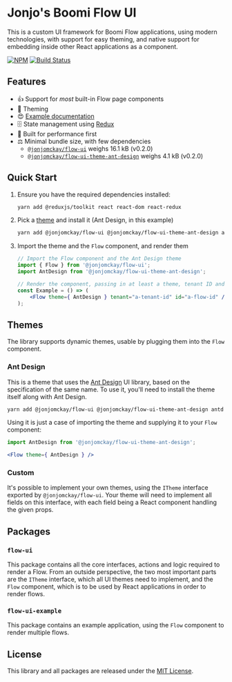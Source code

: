 Jonjo's Boomi Flow UI
=====================

This is a custom UI framework for Boomi Flow applications, using modern technologies, with support for
easy theming, and native support for embedding inside other React applications as a component.

[![NPM](https://img.shields.io/npm/v/@jonjomckay/flow-ui.svg)](https://www.npmjs.com/package/@jonjomckay/flow-ui) [![Build Status](https://travis-ci.com/jonjomckay/flow-ui.svg?branch=master)](https://travis-ci.com/jonjomckay/flow-ui)

## Features

* 👍 Support for _most_ built-in Flow page components
* 🎨 Theming
* 😍 [Example documentation](https://jonjomckay.github.io/flow-ui)
* 🗄️ State management using [Redux](https://redux.js.org)
* 🚀 Built for performance first
* ⚖️ Minimal bundle size, with few dependencies
    * [`@jonjomckay/flow-ui`](https://bundlephobia.com/result?p=@jonjomckay/flow-ui@0.2.0) weighs 16.1 kB (v0.2.0)
    * [`@jonjomckay/flow-ui-theme-ant-design`](https://bundlephobia.com/result?p=@jonjomckay/flow-ui-theme-ant-design@0.2.0) weighs 4.1 kB (v0.2.0)

## Quick Start

1. Ensure you have the required dependencies installed:

   ```bash
   yarn add @reduxjs/toolkit react react-dom react-redux
   ```

1. Pick a [theme](#themes) and install it (Ant Design, in this example)

    ```bash
    yarn add @jonjomckay/flow-ui @jonjomckay/flow-ui-theme-ant-design antd
    ```

1. Import the theme and the `Flow` component, and render them

    ```jsx
    // Import the Flow component and the Ant Design theme
    import { Flow } from '@jonjomckay/flow-ui';
    import AntDesign from '@jonjomckay/flow-ui-theme-ant-design';
    
    // Render the component, passing in at least a theme, tenant ID and flow ID
    const Example = () => (
        <Flow theme={ AntDesign } tenant="a-tenant-id" id="a-flow-id" />
    );
    ```

## Themes

The library supports dynamic themes, usable by plugging them into the `Flow` component.

### Ant Design

This is a theme that uses the [Ant Design](https://ant.design) UI library, based on the specification of the same name. To
use it, you'll need to install the theme itself along with Ant Design.

```bash
yarn add @jonjomckay/flow-ui @jonjomckay/flow-ui-theme-ant-design antd
```

Using it is just a case of importing the theme and supplying it to your `Flow` component:

```jsx
import AntDesign from '@jonjomckay/flow-ui-theme-ant-design';

<Flow theme={ AntDesign } />
```

### Custom

It's possible to implement your own themes, using the `ITheme` interface exported by `@jonjomckay/flow-ui`. Your theme
will need to implement all fields on this interface, with each field being a React component handling the given props.

## Packages

### `flow-ui`

This package contains all the core interfaces, actions and logic required to render a Flow. From an outside perspective,
the two most important parts are the `ITheme` interface, which all UI themes need to implement, and the `Flow` component,
which is to be used by React applications in order to render flows.

### `flow-ui-example`

This package contains an example application, using the `Flow` component to render multiple flows.

## License

This library and all packages are released under the [MIT License](https://opensource.org/licenses/MIT).
